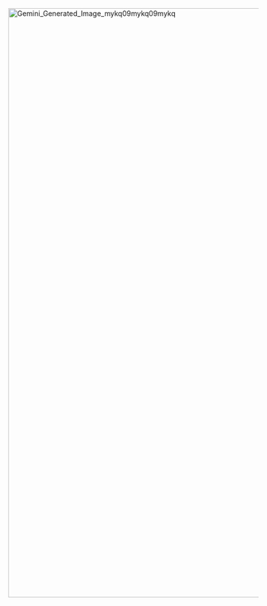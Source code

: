 <img width="864" height="1184" alt="Gemini_Generated_Image_mykq09mykq09mykq" src="https://github.com/user-attachments/assets/d5cfa2b4-12f5-4638-ae41-8b3146fdc532" />
